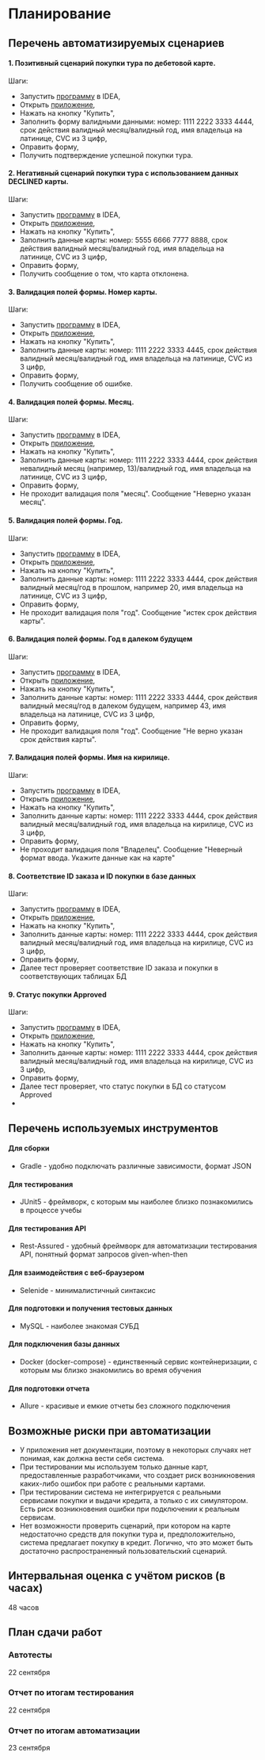 # Планирование

## Перечень автоматизируемых сценариев
#### 1. Позитивный сценарий покупки тура по дебетовой карте.
   Шаги:
* Запустить [программу](https://github.com/Boolgakova/TripServiceAutomation/blob/master/artifacts/aqa-shop.jar) в IDEA,
* Открыть [приложение](http://localhost:8080/),
* Нажать на кнопку "Купить",
* Заполнить форму валидными данными: номер: 1111 2222 3333 4444, срок действия валидный месяц/валидный год, имя владельца на латинице, CVC из 3 цифр,
* Оправить форму,
* Получить подтверждение успешной покупки тура.


#### 2. Негативный сценарий покупки тура с использованием данных DECLINED карты.
   Шаги:
* Запустить [программу](https://github.com/Boolgakova/TripServiceAutomation/blob/master/artifacts/aqa-shop.jar) в IDEA,
* Открыть [приложение](http://localhost:8080/),
* Нажать на кнопку "Купить",
* Заполнить данные карты: номер: 5555 6666 7777 8888, срок действия валидный месяц/валидный год, имя владельца на латинице, CVC из 3 цифр,
* Оправить форму,
* Получить сообщение о том, что карта отклонена.

#### 3. Валидация полей формы. Номер карты.
   Шаги:
* Запустить [программу](https://github.com/Boolgakova/TripServiceAutomation/blob/master/artifacts/aqa-shop.jar) в IDEA,
* Открыть [приложение](http://localhost:8080/),
* Нажать на кнопку "Купить",
* Заполнить данные карты: номер: 1111 2222 3333 4445, срок действия валидный месяц/валидный год, имя владельца на латинице, CVC из 3 цифр,
* Оправить форму,
* Получить сообщение об ошибке.

#### 4. Валидация полей формы. Месяц.
   Шаги:
* Запустить [программу](https://github.com/Boolgakova/TripServiceAutomation/blob/master/artifacts/aqa-shop.jar) в IDEA,
* Открыть [приложение](http://localhost:8080/),
* Нажать на кнопку "Купить",
* Заполнить данные карты: номер: 1111 2222 3333 4444, срок действия невалидный месяц (например, 13)/валидный год, имя владельца на латинице, CVC из 3 цифр,
* Оправить форму,
* Не проходит валидация поля "месяц". Сообщение "Неверно указан месяц".

#### 5. Валидация полей формы. Год.
   Шаги:
* Запустить [программу](https://github.com/Boolgakova/TripServiceAutomation/blob/master/artifacts/aqa-shop.jar) в IDEA,
* Открыть [приложение](http://localhost:8080/),
* Нажать на кнопку "Купить",
* Заполнить данные карты: номер: 1111 2222 3333 4444, срок действия валидный месяц/год в прошлом, например 20, имя владельца на латинице, CVC из 3 цифр,
* Оправить форму,
* Не проходит валидация поля "год". Сообщение "истек срок действия карты".

#### 6. Валидация полей формы. Год в далеком будущем
   Шаги:
* Запустить [программу](https://github.com/Boolgakova/TripServiceAutomation/blob/master/artifacts/aqa-shop.jar) в IDEA,
* Открыть [приложение](http://localhost:8080/),
* Нажать на кнопку "Купить",
* Заполнить данные карты: номер: 1111 2222 3333 4444, срок действия валидный месяц/год в далеком будущем, например 43, имя владельца на латинице, CVC из 3 цифр,
* Оправить форму,
* Не проходит валидация поля "год". Сообщение "Не верно указан срок действия карты".

#### 7. Валидация полей формы. Имя на кирилице.
   Шаги:
* Запустить [программу](https://github.com/Boolgakova/TripServiceAutomation/blob/master/artifacts/aqa-shop.jar) в IDEA,
* Открыть [приложение](http://localhost:8080/),
* Нажать на кнопку "Купить",
* Заполнить данные карты: номер: 1111 2222 3333 4444, срок действия валидный месяц/валидный год, имя владельца на кирилице, CVC из 3 цифр,
* Оправить форму,
* Не проходит валидация поля "Владелец". Сообщение "Неверный формат ввода. Укажите данные как на карте"

#### 8. Соответствие ID заказа и ID покупки в базе данных
   Шаги:
* Запустить [программу](https://github.com/Boolgakova/TripServiceAutomation/blob/master/artifacts/aqa-shop.jar) в IDEA,
* Открыть [приложение](http://localhost:8080/),
* Нажать на кнопку "Купить",
* Заполнить данные карты: номер: 1111 2222 3333 4444, срок действия валидный месяц/валидный год, имя владельца на кирилице, CVC из 3 цифр,
* Оправить форму,
* Далее тест проверяет соответствие ID заказа и покупки в соответствующих таблицах БД

#### 9. Статус покупки Approved
   Шаги:
* Запустить [программу](https://github.com/Boolgakova/TripServiceAutomation/blob/master/artifacts/aqa-shop.jar) в IDEA,
* Открыть [приложение](http://localhost:8080/),
* Нажать на кнопку "Купить",
* Заполнить данные карты: номер: 1111 2222 3333 4444, срок действия валидный месяц/валидный год, имя владельца на кирилице, CVC из 3 цифр,
* Оправить форму,
* Далее тест проверяет, что статус покупки в БД со статусом Approved
* 

## Перечень используемых инструментов
#### Для сборки
* Gradle - удобно подключать различные зависимости, формат JSON
#### Для тестирования
* JUnit5 - фреймворк, с которым мы наиболее близко познакомились в процессе учебы
#### Для тестирования API
* Rest-Assured - удобный фреймворк для автоматизации тестирования API, понятный формат запросов given-when-then
#### Для взаимодействия с веб-браузером
* Selenide - минималистичный синтаксис
#### Для подготовки и получения тестовых данных
* MySQL - наиболее знакомая СУБД
#### Для подключения базы данных
* Docker (docker-compose) - единственный сервис контейнеризации, с которым мы близко знакомились во время обучения
#### Для подготовки отчета
* Allure - красивые и емкие отчеты без сложного подключения

## Возможные риски при автоматизации
* У приложения нет документации, поэтому в некоторых случаях нет понимая, как должна вести себя система.
* При тестировании мы используем только данные карт, предоставленные разработчиками, что создает риск возникновения каких-либо ошибок при работе с реальными картами.
* При тестировании система не интегрируется с реальными сервисами покупки и выдачи кредита, а только с их симулятором. Есть риск возникновения ошибки при подключении к реальным сервисам.
* Нет возможности проверить сценарий, при котором на карте недостаточно средств для покупки тура и, предположительно, система предлагает покупку в кредит. Логично, что это может быть достаточно распространенный пользовательский сценарий.

## Интервальная оценка с учётом рисков (в часах)
48 часов

## План сдачи работ
### Автотесты
22 сентября
### Отчет по итогам тестирования
22 сентября
### Отчет по итогам автоматизации
23 сентября

